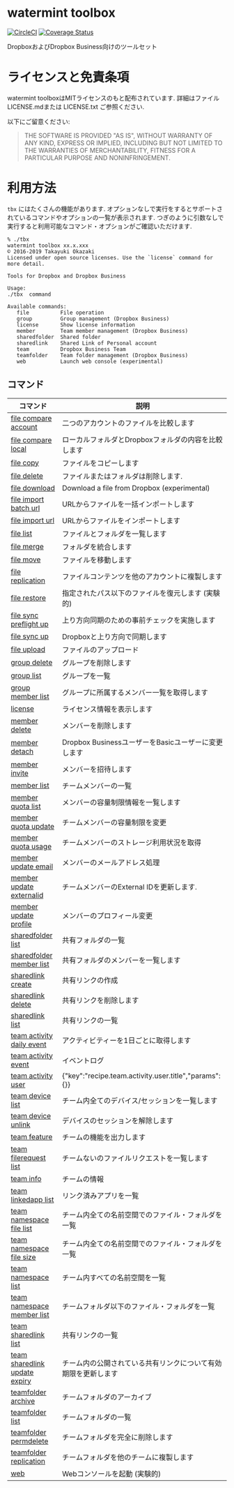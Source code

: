 # watermint toolbox

[![CircleCI](https://circleci.com/gh/watermint/toolbox.svg?style=svg)](https://circleci.com/gh/watermint/toolbox)
[![Coverage Status](https://coveralls.io/repos/github/watermint/toolbox/badge.svg)](https://coveralls.io/github/watermint/toolbox)

DropboxおよびDropbox Business向けのツールセット

# ライセンスと免責条項

watermint toolboxはMITライセンスのもと配布されています.
詳細はファイル LICENSE.mdまたは LICENSE.txt ご参照ください.

以下にご留意ください:

> THE SOFTWARE IS PROVIDED "AS IS", WITHOUT WARRANTY OF ANY KIND, EXPRESS OR
IMPLIED, INCLUDING BUT NOT LIMITED TO THE WARRANTIES OF MERCHANTABILITY,
FITNESS FOR A PARTICULAR PURPOSE AND NONINFRINGEMENT.

# 利用方法

`tbx` にはたくさんの機能があります. オプションなしで実行をするとサポートされているコマンドやオプションの一覧が表示されます.
つぎのように引数なしで実行すると利用可能なコマンド・オプションがご確認いただけます.

```
% ./tbx
watermint toolbox xx.x.xxx
© 2016-2019 Takayuki Okazaki
Licensed under open source licenses. Use the `license` command for more detail.

Tools for Dropbox and Dropbox Business

Usage:
./tbx  command

Available commands:
   file          File operation
   group         Group management (Dropbox Business)
   license       Show license information
   member        Team member management (Dropbox Business)
   sharedfolder  Shared folder
   sharedlink    Shared Link of Personal account
   team          Dropbox Business Team
   teamfolder    Team folder management (Dropbox Business)
   web           Launch web console (experimental)
```

## コマンド

| コマンド                                                                           | 説明                                                           |
|------------------------------------------------------------------------------------|----------------------------------------------------------------|
| [file compare account](doc/generated_ja/file-compare-account.md)                   | 二つのアカウントのファイルを比較します                         |
| [file compare local](doc/generated_ja/file-compare-local.md)                       | ローカルフォルダとDropboxフォルダの内容を比較します            |
| [file copy](doc/generated_ja/file-copy.md)                                         | ファイルをコピーします                                         |
| [file delete](doc/generated_ja/file-delete.md)                                     | ファイルまたはフォルダは削除します.                            |
| [file download](doc/generated_ja/file-download.md)                                 | Download a file from Dropbox (experimental)                    |
| [file import batch url](doc/generated_ja/file-import-batch-url.md)                 | URLからファイルを一括インポートします                          |
| [file import url](doc/generated_ja/file-import-url.md)                             | URLからファイルをインポートします                              |
| [file list](doc/generated_ja/file-list.md)                                         | ファイルとフォルダを一覧します                                 |
| [file merge](doc/generated_ja/file-merge.md)                                       | フォルダを統合します                                           |
| [file move](doc/generated_ja/file-move.md)                                         | ファイルを移動します                                           |
| [file replication](doc/generated_ja/file-replication.md)                           | ファイルコンテンツを他のアカウントに複製します                 |
| [file restore](doc/generated_ja/file-restore.md)                                   | 指定されたパス以下のファイルを復元します (実験的)              |
| [file sync preflight up](doc/generated_ja/file-sync-preflight-up.md)               | 上り方向同期のための事前チェックを実施します                   |
| [file sync up](doc/generated_ja/file-sync-up.md)                                   | Dropboxと上り方向で同期します                                  |
| [file upload](doc/generated_ja/file-upload.md)                                     | ファイルのアップロード                                         |
| [group delete](doc/generated_ja/group-delete.md)                                   | グループを削除します                                           |
| [group list](doc/generated_ja/group-list.md)                                       | グループを一覧                                                 |
| [group member list](doc/generated_ja/group-member-list.md)                         | グループに所属するメンバー一覧を取得します                     |
| [license](doc/generated_ja/license.md)                                             | ライセンス情報を表示します                                     |
| [member delete](doc/generated_ja/member-delete.md)                                 | メンバーを削除します                                           |
| [member detach](doc/generated_ja/member-detach.md)                                 | Dropbox BusinessユーザーをBasicユーザーに変更します            |
| [member invite](doc/generated_ja/member-invite.md)                                 | メンバーを招待します                                           |
| [member list](doc/generated_ja/member-list.md)                                     | チームメンバーの一覧                                           |
| [member quota list](doc/generated_ja/member-quota-list.md)                         | メンバーの容量制限情報を一覧します                             |
| [member quota update](doc/generated_ja/member-quota-update.md)                     | チームメンバーの容量制限を変更                                 |
| [member quota usage](doc/generated_ja/member-quota-usage.md)                       | チームメンバーのストレージ利用状況を取得                       |
| [member update email](doc/generated_ja/member-update-email.md)                     | メンバーのメールアドレス処理                                   |
| [member update externalid](doc/generated_ja/member-update-externalid.md)           | チームメンバーのExternal IDを更新します.                       |
| [member update profile](doc/generated_ja/member-update-profile.md)                 | メンバーのプロフィール変更                                     |
| [sharedfolder list](doc/generated_ja/sharedfolder-list.md)                         | 共有フォルダの一覧                                             |
| [sharedfolder member list](doc/generated_ja/sharedfolder-member-list.md)           | 共有フォルダのメンバーを一覧します                             |
| [sharedlink create](doc/generated_ja/sharedlink-create.md)                         | 共有リンクの作成                                               |
| [sharedlink delete](doc/generated_ja/sharedlink-delete.md)                         | 共有リンクを削除します                                         |
| [sharedlink list](doc/generated_ja/sharedlink-list.md)                             | 共有リンクの一覧                                               |
| [team activity daily event](doc/generated_ja/team-activity-daily-event.md)         | アクティビティーを1日ごとに取得します                          |
| [team activity event](doc/generated_ja/team-activity-event.md)                     | イベントログ                                                   |
| [team activity user](doc/generated_ja/team-activity-user.md)                       | {"key":"recipe.team.activity.user.title","params":{}}          |
| [team device list](doc/generated_ja/team-device-list.md)                           | チーム内全てのデバイス/セッションを一覧します                  |
| [team device unlink](doc/generated_ja/team-device-unlink.md)                       | デバイスのセッションを解除します                               |
| [team feature](doc/generated_ja/team-feature.md)                                   | チームの機能を出力します                                       |
| [team filerequest list](doc/generated_ja/team-filerequest-list.md)                 | チームないのファイルリクエストを一覧します                     |
| [team info](doc/generated_ja/team-info.md)                                         | チームの情報                                                   |
| [team linkedapp list](doc/generated_ja/team-linkedapp-list.md)                     | リンク済みアプリを一覧                                         |
| [team namespace file list](doc/generated_ja/team-namespace-file-list.md)           | チーム内全ての名前空間でのファイル・フォルダを一覧             |
| [team namespace file size](doc/generated_ja/team-namespace-file-size.md)           | チーム内全ての名前空間でのファイル・フォルダを一覧             |
| [team namespace list](doc/generated_ja/team-namespace-list.md)                     | チーム内すべての名前空間を一覧                                 |
| [team namespace member list](doc/generated_ja/team-namespace-member-list.md)       | チームフォルダ以下のファイル・フォルダを一覧                   |
| [team sharedlink list](doc/generated_ja/team-sharedlink-list.md)                   | 共有リンクの一覧                                               |
| [team sharedlink update expiry](doc/generated_ja/team-sharedlink-update-expiry.md) | チーム内の公開されている共有リンクについて有効期限を更新します |
| [teamfolder archive](doc/generated_ja/teamfolder-archive.md)                       | チームフォルダのアーカイブ                                     |
| [teamfolder list](doc/generated_ja/teamfolder-list.md)                             | チームフォルダの一覧                                           |
| [teamfolder permdelete](doc/generated_ja/teamfolder-permdelete.md)                 | チームフォルダを完全に削除します                               |
| [teamfolder replication](doc/generated_ja/teamfolder-replication.md)               | チームフォルダを他のチームに複製します                         |
| [web](doc/generated_ja/web.md)                                                     | Webコンソールを起動 (実験的)                                   |

